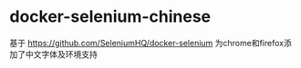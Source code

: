 # docker-selenium-chinese
基于 https://github.com/SeleniumHQ/docker-selenium 为chrome和firefox添加了中文字体及环境支持
